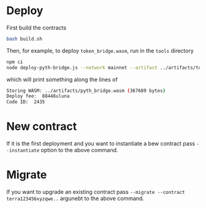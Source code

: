 # Deploy

First build the contracts


``` sh
bash build.sh
```

Then, for example, to deploy `token_bridge.wasm`, run in the `tools` directory

``` sh
npm ci
node deploy-pyth-bridge.js --network mainnet --artifact ../artifacts/token_bridge.wasm --mnemonic "..."
```

which will print something along the lines of

``` sh
Storing WASM: ../artifacts/pyth_bridge.wasm (367689 bytes)
Deploy fee:  88446uluna
Code ID:  2435
```

# New contract
If it is the first deployment and you want to instantiate a bew contract pass `--instantiate` option to the above command. 

# Migrate
If you want to upgrade an existing contract pass `--migrate --contract terra123456xyzqwe..` argunebt to the above command.